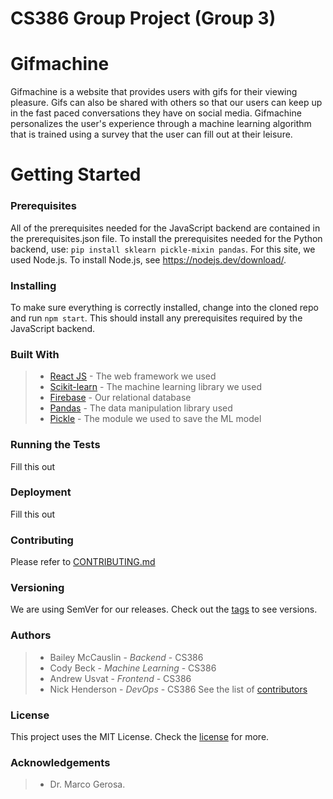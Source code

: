 # CS386 Group Project (Group 3)

# Gifmachine
Gifmachine is a website that provides users with gifs for their viewing pleasure. Gifs can also be shared with others so that our users can keep up in the
fast paced conversations they have on social media. Gifmachine personalizes the user's experience through a machine learning algorithm that is trained
using a survey that the user can fill out at their leisure. 

# Getting Started
### Prerequisites
All of the prerequisites needed for the JavaScript backend are contained in the prerequisites.json file. To install the prerequisites needed for the Python backend, use:
```pip install sklearn pickle-mixin pandas```.
For this site, we used Node.js. To install Node.js, see https://nodejs.dev/download/.


### Installing
To make sure everything is correctly installed, change into the cloned repo and run ```npm start```. This should install any prerequisites required by the JavaScript backend.

### Built With
> * [React JS](https://reactjs.org/) - The web framework we used
> * [Scikit-learn](https://scikit-learn.org/stable/) - The machine learning library we used
> * [Firebase](https://firebase.google.com/) - Our relational database
> * [Pandas](https://pandas.pydata.org/) - The data manipulation library used
> * [Pickle](https://docs.python.org/3/library/pickle.html) - The module we used to save the ML model

### Running the Tests
Fill this out

### Deployment
Fill this out

### Contributing
Please refer to [CONTRIBUTING.md](https://github.com/BaileyMcCauslin/CS386-Group-Project/main/CONTRIBUTING.md)

### Versioning
We are using SemVer for our releases. Check out the [tags](https://github.com/BaileyMcCauslin/CS386-Group-Project/tags) to see versions.

### Authors
> * Bailey McCauslin - *Backend* - CS386
> * Cody Beck - *Machine Learning* - CS386
> * Andrew Usvat - *Frontend* - CS386
> * Nick Henderson - *DevOps* - CS386
See the list of [contributors](https://github.com/BaileyMcCauslin/CS386-Group-Project/blob/main/contributors.md)

### License
This project uses the MIT License. Check the [license](https://github.com/BaileyMcCauslin/CS386-Group-Project/blob/main/LICENSE) for more.

### Acknowledgements
> * Dr. Marco Gerosa.



